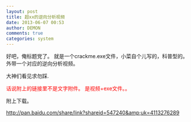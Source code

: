 ```yaml
---
layout: post
title: 超xx的逆向分析视频
date: 2013-06-07 00:53
author: DEMON
comments: true
categories: system
---
```

好吧，俺标题党了。 就是一个crackme.exe文件，小菜自个儿写的，科普型的。 外带一个对应的逆向分析视频。

大神们看见求勿踩.

<span style="color: red;">话说附上的链接里不是文字附件。</span> <span style="color: red;">是视频+exe文件。。</span>

附上下载。

<a href="http://pan.baidu.com/share/link?shareid=547240&amp;uk=4113276289" target="_blank">http://pan.baidu.com/share/link?shareid=547240&amp;uk=4113276289</a>
